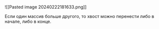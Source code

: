 ![[Pasted image 20240222181633.png]]

Если один массив больше другого, то хвост можно перенести либо в начале, либо в конце.
